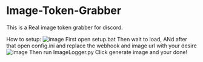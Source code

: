 # Image-Token-Grabber
This is a Real image token grabber for discord.

How to setup:
 ![image](https://user-images.githubusercontent.com/105296681/171867093-ce0e3d9a-0758-43f4-adfe-286b45a615ba.png)
First open setup.bat
Then wait to load,
ANd after that open config.ini and replace the webhook and image url with your desire
![image](https://user-images.githubusercontent.com/105296681/171867325-aab9cd50-0483-4ee2-a5b1-5d2cb450289f.png)
Then run ImageLogger.py
Click generate image and your done!
